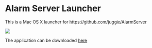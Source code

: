 Alarm Server Launcher
=====================
This is a Mac OS X launcher for https://github.com/juggie/AlarmServer

![](http://gschrader.github.io/Alarm-Server-Launcher/screenshot.gif)

The application can be downloaded [here](https://github.com/gschrader/Alarm-Server-Launcher/releases/download/1.0/Alarm.Server.zip)
